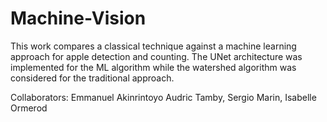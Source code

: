 # Machine-Vision
This work compares a classical technique against a machine learning approach for apple detection and counting. 
The UNet architecture was implemented for the ML algorithm while the watershed algorithm was considered for the traditional approach. 

Collaborators: Emmanuel Akinrintoyo 
               Audric Tamby, 
               Sergio Marin, 
               Isabelle Ormerod
